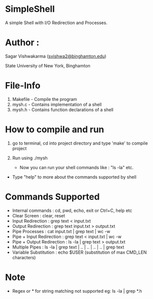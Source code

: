# SimpleShell

A simple Shell with I/O Redirection and Processes.


Author :
============
Sagar Vishwakarma (svishwa2@binghamton.edu)

State University of New York, Binghamton


File-Info
============

1)	Makefile         - Compile the program
2)	mysh.c           - Contains implementation of a shell
3)	mysh.h           - Contains function declarations of a shell


How to compile and run
============

1)	go to terminal, cd into project directory and type 'make' to compile project

2)	Run using ./mysh

	- Now you can run your shell commands like : "ls -la" etc.

  - Type "help" to more about the commands supported by shell


Commands Supported
============

- Internal commands						: cd, pwd, echo, exit or Ctrl+C, help etc
- Clear Screen     						: clear, reset
- Input Redirection 					: grep text < input.txt
- Output Redirection 					: grep text input.txt > output.txt
- Pipe Processes 							: cat input.txt | grep text | wc -w
- Pipe + Input Redirection		: grep text < input.txt | wc -w
- Pipe + Output Redirection		: ls -la | grep text > output.txt
- Multiple Pipes							: ls -la | grep text | .. | .. | .. | .. | grep text
- Variable Substitution 			: echo $USER (substitution of max CMD_LEN characters)


Note
============
- Regex or * for string matching not supported
	eg: ls -la | grep *.h
